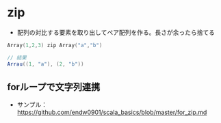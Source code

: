# zip
- 配列の対比する要素を取り出してペア配列を作る。長さが余ったら捨てる

```scala
Array(1,2,3) zip Array("a","b")

// 結果
Arrau((1, "a"), (2, "b"))
```

## forループで文字列連携
- サンプル：https://github.com/endw0901/scala_basics/blob/master/for_zip.md
